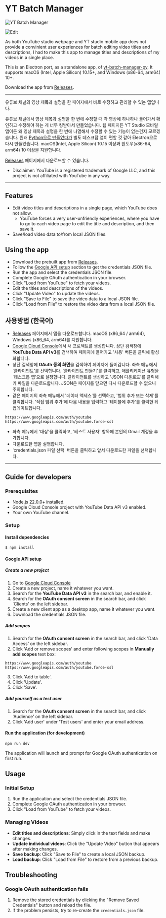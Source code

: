 # YT Batch Manager

![YT Batch Manager](./docs/screenshot.png)

![Edit](./docs/edit.png)

As both YouTube studio webpage and YT studio mobile app does not provide a convinient user experiences for batch editing video titles and descriptions, I had to make this app to manage titles and descriptions of my videos in a single place.

This is an Electron port, as a standalone app, of [yt-batch-manager-py](https://github.com/hletrd/yt-batch-manager-py). It supports macOS (Intel, Apple Silicon) 10.15+, and Windows (x86-64, arm64) 10+.

Download the app from [Releases](https://github.com/hletrd/yt-batch-manager/releases).

---

유튜브 채널의 영상 제목과 설명을 한 페이지에서 바로 수정하고 관리할 수 있는 앱입니다.

유튜브 채널에서 영상 제목과 설명을 한 번에 수정할 때 각 영상에 하나하나 들어가서 확인하고 수정해야 하는 게 너무 킹받아서 만들었습니다. 웹 페이지든 YT Studio 모바일 앱이든 왜 영상 제목과 설명을 한 번에 나열해서 수정할 수 있는 기능이 없는건지 모르겠습니다. 원래 [Python으로 만들었다가](https://github.com/hletrd/yt-batch-manager-py) 별도 데스크탑 앱이 편할 것 같아 Electron으로 다시 만들었습니다. macOS(Intel, Apple Silicon) 10.15 이상과 윈도우(x86-64, arm64) 10 이상을 지원합니다.

[Releases](https://github.com/hletrd/yt-batch-manager/releases) 페이지에서 다운로드할 수 있습니다.

* Disclaimer: YouTube is a registered trademark of Google LLC, and this project is not affiliated with YouTube in any way.

---

## Features

- Edit video titles and descriptions in a single page, which YouTube does not allow.
  - YouTube forces a very user-unfriendly experiences, where you have to go to each video page to edit the title and description, and then save it.
- Save/load video data to/from local JSON files.

## Using the app

- Download the prebuilt app from [Releases](https://github.com/hletrd/yt-batch-manager/releases).
- Follow the [Google API setup](#google-api-setup) section to get the credentials JSON file.
- Run the app and select the credentials JSON file.
- Complete Google OAuth authentication in your browser.
- Click "Load from YouTube" to fetch your videos.
- Edit the titles and descriptions of the videos.
- Click "Update Video" to update the videos.
- Click "Save to File" to save the video data to a local JSON file.
- Click "Load from File" to restore the video data from a local JSON file.

## 사용방법 (한국어)

- [Releases](https://github.com/hletrd/yt-batch-manager/releases) 페이지에서 앱을 다운로드합니다. macOS (x86_64 / arm64), Windows (x86_64, arm64)를 지원합니다.
- [Google Cloud Console](https://console.cloud.google.com/)에서 새 프로젝트를 생성합니다. 상단 검색창에 **YouTube Data API v3**를 검색하여 페이지에 들어가고 '사용' 버튼을 클릭해 활성화합니다.
- 상단 검색창에 **OAuth 동의 화면**을 검색하여 페이지에 들어갑니다. 좌측 메뉴에서 '클라이언트'를 선택합니다. '클라이언트 만들기'를 클릭하고, 애플리케이션 유형을 '데스크톱 앱'으로 설정합니다. 클라이언트를 생성하고 'JSON 다운로드'를 클릭해 키 파일을 다운로드합니다. JSON은 페이지를 닫으면 다시 다운로드할 수 없으니 주의합니다.
- 같은 페이지의 좌측 메뉴에서 '데이터 액세스'를 선택하고, '범위 추가 또는 삭제'를 클릭합니다. '직접 범위 추가'에 다음 내용을 입력하고 '테이블에 추가'를 클릭한 뒤 업데이트합니다.
```
https://www.googleapis.com/auth/youtube
https://www.googleapis.com/auth/youtube.force-ssl
```
- 좌측 메뉴에서 '대상'을 클릭하고, '테스트 사용자' 항목에 본인의 Gmail 계정을 추가합니다.
- 다운로드한 앱을 실행합니다.
- 'credentials.json 파일 선택' 버튼을 클릭하고 앞서 다운로드한 파일을 선택합니다.

---

## Guide for developers

### Prerequisites

- Node.js 22.0.0+ installed.
- Google Cloud Console project with YouTube Data API v3 enabled.
- Your own YouTube channel.

### Setup

#### Install dependencies

```bash
$ npm install
```

#### Google API setup

##### Create a new project
1. Go to [Google Cloud Console](https://console.cloud.google.com/)
2. Create a new project, name it whatever you want.
3. Search for the **YouTube Data API v3** in the search bar, and enable it.
4. Search for the **OAuth consent screen** in the search bar, and click 'Clients' on the left sidebar.
5. Create a new client app as a desktop app, name it whatever you want.
6. Download the credentials JSON file.

##### Add scopes
1. Search for the **OAuth consent screen** in the search bar, and click 'Data Access' on the left sidebar.
2. Click 'Add or remove scopes' and enter following scopes in **Manually add scopes** text box:
```
https://www.googleapis.com/auth/youtube
https://www.googleapis.com/auth/youtube.force-ssl
```
3. Click 'Add to table'.
4. Click 'Update'.
5. Click 'Save'.

##### Add yourself as a test user
1. Search for the **OAuth consent screen** in the search bar, and click 'Audience' on the left sidebar.
2. Click 'Add user' under 'Test users' and enter your email address.

#### Run the application (for development)

```bash
npm run dev
```

The application will launch and prompt for Google OAuth authentication on first run.

## Usage

### Initial Setup
1. Run the application and select the credentials JSON file.
2. Complete Google OAuth authentication in your browser.
3. Click "Load from YouTube" to fetch your videos.

### Managing Videos
- **Edit titles and descriptions**: Simply click in the text fields and make changes.
- **Update individual videos**: Click the "Update Video" button that appears after making changes.
- **Save backup**: Click "Save to File" to create a local JSON backup.
- **Load backup**: Click "Load from File" to restore from a previous backup.

## Troubleshooting

### Google OAuth authentication fails
1. Remove the stored credentials by clicking the "Remove Saved Credentials" button and reload the file.
3. If the problem persists, try to re-create the `credentials.json` file.

